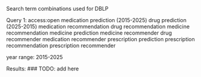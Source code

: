 Search term combinations used for DBLP

Query 1: access:open
medication prediction (2015-2025)
drug prediction (2025-2015)
medication recommendation
drug recommendation
medicine recommendation
medicine prediction
medicine recommender
drug recommender
medication recommender
prescription prediction
prescription recommendation
prescription recommender

year range: 2015-2025


Results: ### TODO: add here

